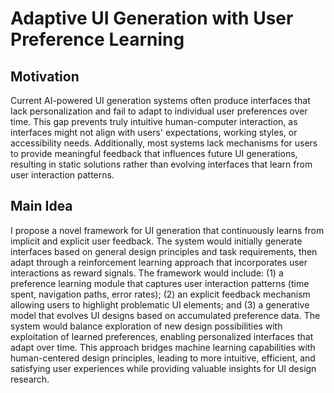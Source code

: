 # Adaptive UI Generation with User Preference Learning

## Motivation
Current AI-powered UI generation systems often produce interfaces that lack personalization and fail to adapt to individual user preferences over time. This gap prevents truly intuitive human-computer interaction, as interfaces might not align with users' expectations, working styles, or accessibility needs. Additionally, most systems lack mechanisms for users to provide meaningful feedback that influences future UI generations, resulting in static solutions rather than evolving interfaces that learn from user interaction patterns.

## Main Idea
I propose a novel framework for UI generation that continuously learns from implicit and explicit user feedback. The system would initially generate interfaces based on general design principles and task requirements, then adapt through a reinforcement learning approach that incorporates user interactions as reward signals. The framework would include: (1) a preference learning module that captures user interaction patterns (time spent, navigation paths, error rates); (2) an explicit feedback mechanism allowing users to highlight problematic UI elements; and (3) a generative model that evolves UI designs based on accumulated preference data. The system would balance exploration of new design possibilities with exploitation of learned preferences, enabling personalized interfaces that adapt over time. This approach bridges machine learning capabilities with human-centered design principles, leading to more intuitive, efficient, and satisfying user experiences while providing valuable insights for UI design research.